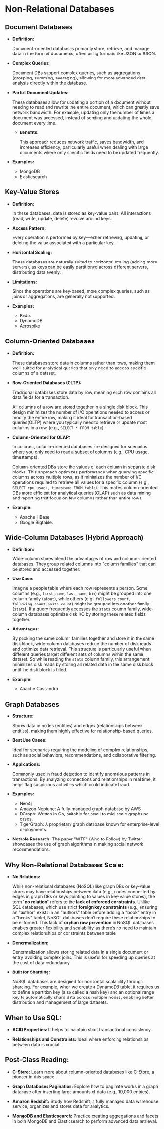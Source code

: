 # Non-Relational Databases

## Document Databases
- **Definition:** 
    
    Document-oriented databases primarily store, retrieve, and manage data in the form of documents, often using formats like JSON or BSON.
- **Complex Queries:**

    Document DBs support complex queries, such as aggregations (grouping, summing, averaging), allowing for more advanced data analysis directly within the database.
- **Partial Document Updates:**

    These databases allow for updating a portion of a document without needing to read and rewrite the entire document, which can greatly save network bandwidth. For example, updating only the number of times a document was accessed, instead of sending and updating the whole document every time.

    - **Benefits:**
    
        This approach reduces network traffic, saves bandwidth, and increases efficiency, particularly useful when dealing with large documents where only specific fields need to be updated frequently.

- **Examples:**
    - MongoDB
    - Elasticsearch

## Key-Value Stores
- **Definition:** 

    In these databases, data is stored as key-value pairs. All interactions (read, write, update, delete) revolve around keys.

- **Access Pattern:**

    Every operation is performed by key—either retrieving, updating, or deleting the value associated with a particular key.

- **Horizontal Scaling:** 

    These databases are naturally suited to horizontal scaling (adding more servers), as keys can be easily partitioned across different servers, distributing data evenly.

- **Limitations:**

    Since the operations are key-based, more complex queries, such as joins or aggregations, are generally not supported.

- **Examples:**
    - Redis
    - DynamoDB
    - Aerospike

## Column-Oriented Databases
- **Definition:** 

    These databases store data in columns rather than rows, making them well-suited for analytical queries that only need to access specific columns of a dataset.

- **Row-Oriented Databases (OLTP):**

    Traditional databases store data by row, meaning each row contains all data fields for a transaction.

    All columns of a row are stored together in a single disk block. This design minimizes the number of I/O operations needed to access or modify the entire row, making it ideal for transaction-based queries(OLTP) where you typically need to retrieve or update most columns in a row. (e.g., `SELECT * FROM table`)

- **Column-Oriented for OLAP:**

    In contrast, column-oriented databases are designed for scenarios where you only need to read a subset of columns (e.g., CPU usage, timestamps).

    Column-oriented DBs store the values of each column in separate disk blocks. This approach optimizes performance when querying specific columns across multiple rows, as it minimizes the number of I/O operations required to retrieve all values for a specific column (e.g., `SELECT cpu_usage, timestamp FROM table`). This makes column-oriented DBs more efficient for analytical queries (OLAP) such as data mining and reporting that focus on few columns rather than entire rows.

- **Example:** 
    - Apache HBase
    - Google Bigtable.

## Wide-Column Databases (Hybrid Approach)
- **Definition:** 

    Wide-column stores blend the advantages of row and column-oriented databases. They group related columns into "column families" that can be stored and accessed together.

- **Use Case:**

    Imagine a people table where each row represents a person. Some columns (e.g., `first_name`, `last_name`, `bio`) might be grouped into one column family (`about`), while others (e.g., `followers_count`, `following_count`, `posts_count`) might be grouped into another family (`stats`). If a query frequently accesses the `stats` column family, wide-column databases optimize disk I/O by storing these related fields together.

- **Advantages:** 

    By packing the same column families together and store it in the same disk block, wide-column databases reduce the number of disk reads and optimize data retrieval. This structure is particularly useful when different queries target different sets of columns within the same dataset. So while reading the `stats` column family, this arrangement minimizes disk reads by storing all related data in the same disk block until the disk block is filled.

- **Example:**
    - Apache Cassandra

## Graph Databases
- **Structure:**

    Stores data in nodes (entities) and edges (relationships between entities), making them highly effective for relationship-based queries.

- **Best Use Cases:**

    Ideal for scenarios requiring the modeling of complex relationships, such as social behaviors, recommendations, and collaborative filtering.

- **Applications:**

    Commonly used in fraud detection to identify anomalous patterns in transactions. By analyzing connections and relationships in real time, it helps flag suspicious activities which could indicate fraud.

- **Examples:**

    - Neo4j
    - Amazon Neptune: A fully-managed graph database by AWS.
    - DGraph: Written in Go, suitable for small to mid-scale graph use cases.
    - TigerGraph: A proprietary graph database known for enterprise-level 
    deployments.

- **Notable Research:** The paper "WTF" (Who to Follow) by Twitter showcases the use of graph algorithms in making social network recommendations.

## Why Non-Relational Databases Scale:
- **No Relations:**

    While non-relational databases (NoSQL) like graph DBs or key-value stores may have relationships between data (e.g., nodes connected by edges in graph DBs or keys pointing to values in key-value stores), the term "**no relation**" refers to the **lack of enforced constraints**. Unlike SQL databases, which use strict **foreign key constraints** (e.g., ensuring an "author" exists in an "authors" table before adding a "book" entry in a "books" table), NoSQL databases don’t require these relationships to be enforced. This lack of **orphan row prevention** in NoSQL databases enables greater flexibility and scalability, as there’s no need to maintain complex relationships or constraints between table

- **Denormalization:**

    Denormalization allows storing related data in a single document or entry, avoiding complex joins. This is useful for speeding up queries at the cost of data redundancy.

- **Built for Sharding:**

    NoSQL databases are designed for horizontal scalability through sharding. For example, when we create a DynamoDB table, it requires us to define a partition key (also called a hash key) and an optional range key to automatically shard data across multiple nodes, enabling better distribution and management of large datasets.

## When to Use SQL:
- **ACID Properties:** It helps to maintain strict transactional consistency.

- **Relationships and Constraints:** Ideal where enforcing relationships between data is crucial.

## Post-Class Reading:
- **C-Store:** Learn more about column-oriented databases like C-Store, a pioneer in this space.

- **Graph Databases Pagination:** Explore how to paginate works in a graph database after inserting large amounts of data (e.g., 10,000 entries).

- **Amazon Redshift:** Study how Redshift, a fully managed data warehouse service, organizes and stores data for analytics.

- **MongoDB and Elasticsearch:** Practice creating aggregations and facets in both MongoDB and Elasticsearch to perform advanced data retrieval.